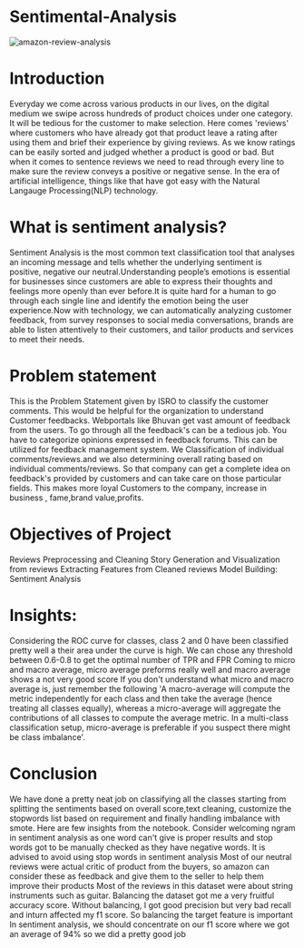 # Sentimental-Analysis

![amazon-review-analysis](https://github.com/user-attachments/assets/fbafa4e4-8a3d-42ac-aa56-ccb296b5eb42)

# Introduction
Everyday we come across various products in our lives, on the digital medium we swipe across hundreds of product choices under one category. It will be tedious for the customer to make selection. Here comes 'reviews' where customers who have already got that product leave a rating after using them and brief their experience by giving reviews. As we know ratings can be easily sorted and judged whether a product is good or bad. But when it comes to sentence reviews we need to read through every line to make sure the review conveys a positive or negative sense. In the era of artificial intelligence, things like that have got easy with the Natural Langauge Processing(NLP) technology.

# What is sentiment analysis?
Sentiment Analysis is the most common text classification tool that analyses an incoming message and tells whether the underlying sentiment is positive, negative our neutral.Understanding people’s emotions is essential for businesses since customers are able to express their thoughts and feelings more openly than ever before.It is quite hard for a human to go through each single line and identify the emotion being the user experience.Now with technology, we can automatically analyzing customer feedback, from survey responses to social media conversations, brands are able to listen attentively to their customers, and tailor products and services to meet their needs.

# Problem statement
This is the Problem Statement given by ISRO to classify the customer comments. This would be helpful for the organization to understand Customer feedbacks.
Webportals like Bhuvan get vast amount of feedback from the users. To go through all the feedback's can be a tedious job. You have to categorize opinions expressed in feedback forums. This can be utilized for feedback management system. We Classification of individual comments/reviews.and we also determining overall rating based on individual comments/reviews. So that company can get a complete idea on feedback's provided by customers and can take care on those particular fields. This makes more loyal Customers to the company, increase in business , fame,brand value,profits.

# Objectives of Project
Reviews Preprocessing and Cleaning
Story Generation and Visualization from reviews
Extracting Features from Cleaned reviews
Model Building: Sentiment Analysis

# Insights:
Considering the ROC curve for classes, class 2 and 0 have been classified pretty well a their area under the curve is high. We can chose any threshold between 0.6-0.8 to get the optimal number of TPR and FPR
Coming to micro and macro average, micro average preforms really well and macro average shows a not very good score
If you don't understand what micro and macro average is, just remember the following 'A macro-average will compute the metric independently for each class and then take the average (hence treating all classes equally), whereas a micro-average will aggregate the contributions of all classes to compute the average metric. In a multi-class classification setup, micro-average is preferable if you suspect there might be class imbalance'.

# Conclusion
We have done a pretty neat job on classifying all the classes starting from splitting the sentiments based on overall score,text cleaning, customize the stopwords list based on requirement and finally handling imbalance with smote. Here are few insights from the notebook.
Consider welcoming ngram in sentiment analysis as one word can't give is proper results and stop words got to be manually checked as they have negative words. It is advised to avoid using stop words in sentiment analysis
Most of our neutral reviews were actual critic of product from the buyers, so amazon can consider these as feedback and give them to the seller to help them improve their products
Most of the reviews in this dataset were about string instruments such as guitar.
Balancing the dataset got me a very fruitful accuracy score. Without balancing, I got good precision but very bad recall and inturn affected my f1 score. So balancing the target feature is important
In sentiment analysis, we should concentrate on our f1 score where we got an average of 94% so we did a pretty good job
